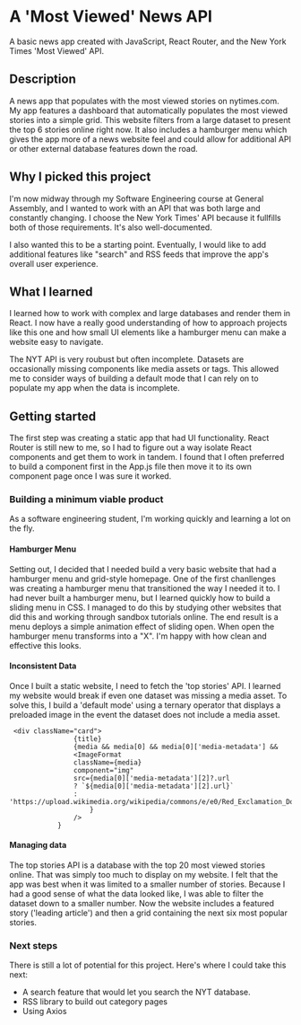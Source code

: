# A 'Most Viewed' News API  
A basic news app created with JavaScript, React Router, and the New York Times 'Most Viewed' API.  

## Description 
A news app that populates with the most viewed stories on nytimes.com. My app features a dashboard that automatically populates the most viewed stories into a simple grid. This website filters from a large dataset to present the top 6 stories online right now. It also includes a hamburger menu which gives the app more of a news website feel and could allow for additional API or other external database features down the road. 

## Why I picked this project
I'm now midway through my Software Engineering course at General Assembly, and I wanted to work with an API that was both large and constantly changing. I choose the New York Times' API because it fullfills both of those requirements. It's also well-documented. 

I also wanted this to be a starting point. Eventually, I would like to add additional features like "search" and RSS feeds that improve the app's overall user experience. 

## What I learned
I learned how to work with complex and large databases and render them in React. I now have a really good understanding of how to approach projects like this one and how small UI elements like a hamburger menu can make a website easy to navigate. 

The NYT API is very roubust but often incomplete. Datasets are occasionally missing components like media assets or tags. This allowed me to consider ways of building a default mode that I can rely on to populate my app when the data is incomplete. 

## Getting started
The first step was creating a static app that had UI functionality. React Router is still new to me, so I had to figure out a way isolate React components and get them to work in tandem. I found that I often preferred to build a component first in the App.js file then move it to its own component page once I was sure it worked. 

### Building a minimum viable product
As a software engineering student, I'm working quickly and learning a lot on the fly. 

#### Hamburger Menu
Setting out, I decided that I needed build a very basic website that had a hamburger menu and grid-style homepage. One of the first chanllenges was creating a hamburger menu that transitioned the way I needed it to. I had never built a hamburger menu, but I learned quickly how to build a sliding menu in CSS. I managed to do this by studying other websites that did this and working through sandbox tutorials online. The end result is a menu deploys a simple animation effect of sliding open. When open the hamburger menu transforms into a "X". I'm happy with how clean and effective this looks. 


#### Inconsistent Data
Once I built a static website, I need to fetch the 'top stories' API. I learned my website would break if even one dataset was missing a media asset. To solve this, I build a 'default mode' using a ternary operator that displays a preloaded image in the event the dataset does not include a media asset. 

```
 <div className="card">
                {title}
                {media && media[0] && media[0]['media-metadata'] && 
                <ImageFormat 
                className={media} 
                component="img" 
                src={media[0]['media-metadata'][2]?.url 
                ? `${media[0]['media-metadata'][2].url}` 
                : 'https://upload.wikimedia.org/wikipedia/commons/e/e0/Red_Exclamation_Dot.png'
                    }
                />    
            }
```
#### Managing data
The top stories API is a database with the top 20 most viewed stories online. That was simply too much to display on my website. I felt that the app was best when it was limited to a smaller number of stories. Because I had a good sense of what the data looked like, I was able to filter the dataset down to a smaller number. Now the website includes a featured story ('leading article') and then a grid containing the next six most popular stories. 

### Next steps
There is still a lot of potential for this project. Here's where I could take this next: 
* A search feature that would let you search the NYT database. 
* RSS library to build out category pages
* Using Axios 
